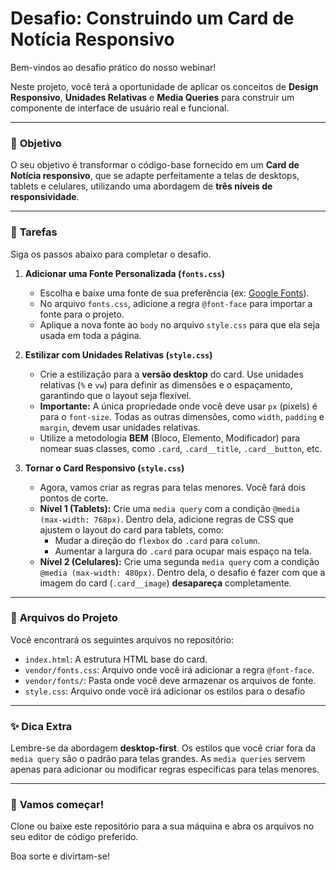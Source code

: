 # Desafio: Construindo um Card de Notícia Responsivo

Bem-vindos ao desafio prático do nosso webinar!

Neste projeto, você terá a oportunidade de aplicar os conceitos de **Design Responsivo**, **Unidades Relativas** e **Media Queries** para construir um componente de interface de usuário real e funcional.

---

### 🎯 **Objetivo**

O seu objetivo é transformar o código-base fornecido em um **Card de Notícia responsivo**, que se adapte perfeitamente a telas de desktops, tablets e celulares, utilizando uma abordagem de **três níveis de responsividade**.

---

### 🚀 **Tarefas**

Siga os passos abaixo para completar o desafio.

1.  **Adicionar uma Fonte Personalizada (`fonts.css`)**
    * Escolha e baixe uma fonte de sua preferência (ex: [Google Fonts](https://fonts.google.com/)).
    * No arquivo `fonts.css`, adicione a regra `@font-face` para importar a fonte para o projeto.
    * Aplique a nova fonte ao `body` no arquivo `style.css` para que ela seja usada em toda a página.

2.  **Estilizar com Unidades Relativas (`style.css`)**
    * Crie a estilização para a **versão desktop** do card. Use unidades relativas (`%` e `vw`) para definir as dimensões e o espaçamento, garantindo que o layout seja flexível.
    * **Importante:** A única propriedade onde você deve usar `px` (pixels) é para o `font-size`. Todas as outras dimensões, como `width`, `padding` e `margin`, devem usar unidades relativas.
    * Utilize a metodologia **BEM** (Bloco, Elemento, Modificador) para nomear suas classes, como `.card`, `.card__title`, `.card__button`, etc.

3.  **Tornar o Card Responsivo (`style.css`)**
    * Agora, vamos criar as regras para telas menores. Você fará dois pontos de corte.
    * **Nível 1 (Tablets):** Crie uma `media query` com a condição `@media (max-width: 768px)`. Dentro dela, adicione regras de CSS que ajustem o layout do card para tablets, como:
        * Mudar a direção do `flexbox` do `.card` para `column`.
        * Aumentar a largura do `.card` para ocupar mais espaço na tela.
    * **Nível 2 (Celulares):** Crie uma segunda `media query` com a condição `@media (max-width: 480px)`. Dentro dela, o desafio é fazer com que a imagem do card (`.card__image`) **desapareça** completamente.

---

### 📁 **Arquivos do Projeto**

Você encontrará os seguintes arquivos no repositório:

-   `index.html`: A estrutura HTML base do card.
-   `vendor/fonts.css`: Arquivo onde você irá adicionar a regra `@font-face`.
-   `vendor/fonts/`: Pasta onde você deve armazenar os arquivos de fonte.
-   `style.css`: Arquivo onde você irá adicionar os estilos para o desafio

---

### ✨ **Dica Extra**

Lembre-se da abordagem **desktop-first**. Os estilos que você criar fora da `media query` são o padrão para telas grandes. As `media queries` servem apenas para adicionar ou modificar regras específicas para telas menores.

---

### 🎉 **Vamos começar!**

Clone ou baixe este repositório para a sua máquina e abra os arquivos no seu editor de código preferido.

Boa sorte e divirtam-se!
